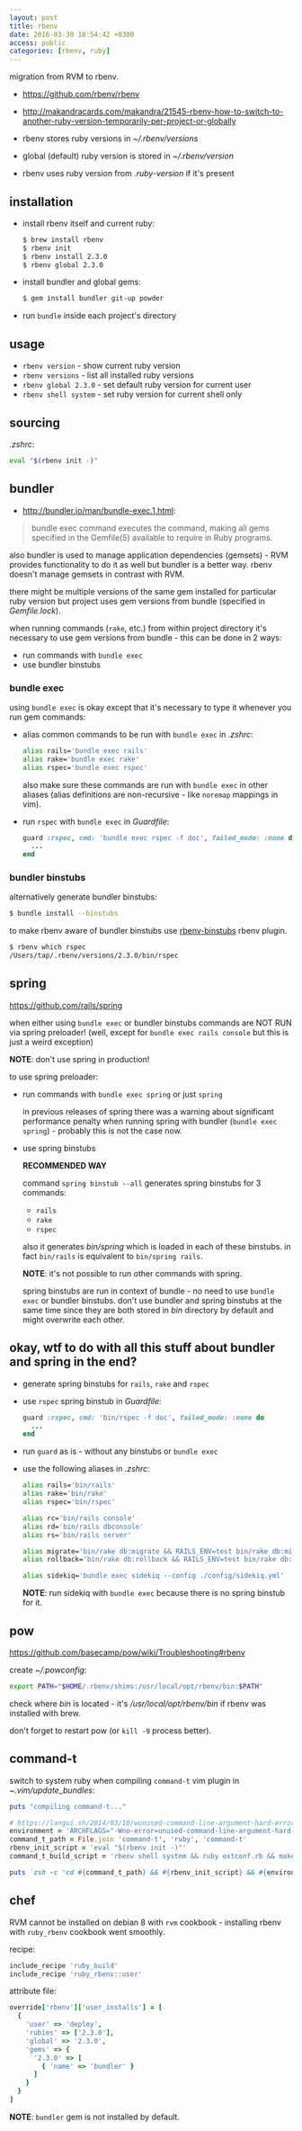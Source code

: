 ```yaml
---
layout: post
title: rbenv
date: 2016-03-30 18:54:42 +0300
access: public
categories: [rbenv, ruby]
---
```


migration from RVM to rbenv.

<!-- more -->

- <https://github.com/rbenv/rbenv>
- <http://makandracards.com/makandra/21545-rbenv-how-to-switch-to-another-ruby-version-temporarily-per-project-or-globally>

- rbenv stores ruby versions in _~/.rbenv/versions_
- global (default) ruby version is stored in _~/.rbenv/version_
- rbenv uses ruby version from _.ruby-version_ if it's present

## installation

- install rbenv itself and current ruby:

  ```sh
  $ brew install rbenv
  $ rbenv init
  $ rbenv install 2.3.0
  $ rbenv global 2.3.0
  ```

- install bundler and global gems:

  ```sh
  $ gem install bundler git-up powder
  ```

- run `bundle` inside each project's directory

## usage

- `rbenv version` - show current ruby version
- `rbenv versions` - list all installed ruby versions
- `rbenv global 2.3.0` - set default ruby version for current user
- `rbenv shell system` - set ruby version for current shell only

## sourcing

_.zshrc_:

```sh
eval "$(rbenv init -)"
```

## bundler

- <http://bundler.io/man/bundle-exec.1.html>:

> bundle exec command executes the command, making all gems specified
> in the Gemfile(5) available to require in Ruby programs.

also bundler is used to manage application dependencies (gemsets) -
RVM provides functionality to do it as well but bundler is a better way.
rbenv doesn't manage gemsets in contrast with RVM.

there might be multiple versions of the same gem installed for particular
ruby version but project uses gem versions from bundle
(specified in _Gemfile.lock_).

when running commands (`rake`, etc.) from within project directory it's necessary
to use gem versions from bundle - this can be done in 2 ways:

- run commands with `bundle exec`
- use bundler binstubs

### bundle exec

using `bundle exec` is okay except that it's necessary to type it whenever
you run gem commands:

- alias common commands to be run with `bundle exec` in _.zshrc_:

  ```sh
  alias rails='bundle exec rails'
  alias rake='bundle exec rake'
  alias rspec='bundle exec rspec'
  ```

  also make sure these commands are run with `bundle exec` in other aliases
  (alias definitions are non-recursive - like `noremap` mappings in vim).

- run `rspec` with `bundle exec` in _Guardfile_:

  ```ruby
  guard :rspec, cmd: 'bundle exec rspec -f doc', failed_mode: :none do
    ...
  end
  ```

### bundler binstubs

alternatively generate bundler binstubs:

```sh
$ bundle install --binstubs
```

to make rbenv aware of bundler binstubs use
[rbenv-binstubs](https://github.com/ianheggie/rbenv-binstubs) rbenv plugin.

```sh
$ rbenv which rspec
/Users/tap/.rbenv/versions/2.3.0/bin/rspec
```

## spring

<https://github.com/rails/spring>

when either using `bundle exec` or bundler binstubs
commands are NOT RUN via spring preloader!
(well, except for `bundle exec rails console`
but this is just a weird exception)

**NOTE**: don't use spring in production!

to use spring preloader:

- run commands with `bundle exec spring` or just `spring`

  in previous releases of spring there was a warning about
  significant performance penalty when running spring with bundler
  (`bundle exec spring`) - probably this is not the case now.

- use spring binstubs

  **RECOMMENDED WAY**

  command `spring binstub --all` generates spring binstubs for 3 commands:

  - `rails`
  - `rake`
  - `rspec`

  also it generates _bin/spring_ which is loaded in each of these binstubs.
  in fact `bin/rails` is equivalent to `bin/spring rails`.

  **NOTE**: it's not possible to run other commands with spring.

  spring binstubs are run in context of bundle -
  no need to use `bundle exec` or bundler binstubs.
  don't use bundler and spring binstubs at the same time since they are
  both stored in _bin_ directory by default and might overwrite each other.

## okay, wtf to do with all this stuff about bundler and spring in the end?

- generate spring binstubs for `rails`, `rake` and `rspec`
- use `rspec` spring binstub in _Guardfile_:

  ```ruby
  guard :rspec, cmd: 'bin/rspec -f doc', failed_mode: :none do
    ...
  end
  ```
- run `guard` as is - without any binstubs or `bundle exec`
- use the following aliases in _.zshrc_:

  ```sh
  alias rails='bin/rails'
  alias rake='bin/rake'
  alias rspec='bin/rspec'

  alias rc='bin/rails console'
  alias rd='bin/rails dbconsole'
  alias rs='bin/rails server'

  alias migrate='bin/rake db:migrate && RAILS_ENV=test bin/rake db:migrate'
  alias rollback='bin/rake db:rollback && RAILS_ENV=test bin/rake db:rollback'

  alias sidekiq='bundle exec sidekiq --config ./config/sidekiq.yml'
  ```

  **NOTE**: run sidekiq with `bundle exec` because there is no spring binstub for it.

## pow

<https://github.com/basecamp/pow/wiki/Troubleshooting#rbenv>

create _~/.powconfig_:

```sh
export PATH="$HOME/.rbenv/shims:/usr/local/opt/rbenv/bin:$PATH"
```

check where _bin_ is located - it's _/usr/local/opt/rbenv/bin_ if
rbenv was installed with brew.

don't forget to restart pow (or `kill -9` process better).

## command-t

switch to system ruby when compiling `command-t` vim plugin in _~.vim/update_bundles_:

```ruby
puts "compiling command-t..."

# https://langui.sh/2014/03/10/wunused-command-line-argument-hard-error-in-future-is-a-harsh-mistress
environment = 'ARCHFLAGS="-Wno-error=unused-command-line-argument-hard-error-in-future"'
command_t_path = File.join 'command-t', 'ruby', 'command-t'
rbenv_init_script = 'eval "$(rbenv init -)"'
command_t_build_script = 'rbenv shell system && ruby extconf.rb && make'

puts `zsh -c 'cd #{command_t_path} && #{rbenv_init_script} && #{environment} #{command_t_build_script}'`
```

## chef

RVM cannot be installed on debian 8 with `rvm` cookbook -
installing rbenv with `ruby_rbenv` cookbook went smoothly.

recipe:

```ruby
include_recipe 'ruby_build'
include_recipe 'ruby_rbenv::user'
```

attribute file:

```ruby
override['rbenv']['user_installs'] = [
  {
    'user' => 'deploy',
    'rubies' => ['2.3.0'],
    'global' => '2.3.0',
    'gems' => {
      '2.3.0' => [
        { 'name' => 'bundler' }
      ]
    }
  }
]
```

**NOTE**: `bundler` gem is not installed by default.
